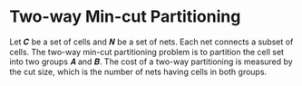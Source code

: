 # Two-way Min-cut Partitioning

Let 𝑪 be a set of cells and 𝑵 be a set of nets. Each net connects a subset of cells. The two-way min-cut partitioning problem is to partition the cell set into two groups 𝑨 and 𝑩. The cost of a two-way partitioning is measured by the cut size, which is the number of nets having cells in both groups.
